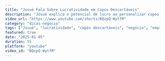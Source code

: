 ```yaml
---
title: "Josué Fala Sobre Lucratividade em Copos Descartáveis"
description: "Josué explica o potencial de lucro ao personalizar copos descartáveis com a K3-350, compartilhando dicas valiosas sobre o negócio."
video_url: "https://www.youtube.com/shorts/BQzpQ-WytfM"
category: "dicas-negocio"
tags: ["Josué", "lucratividade", "copos descartáveis", "negócio", "empreendedorismo"]
featured: true
date: "2025-01-05"
duration: 55
platform: "youtube"
video_id: "BQzpQ-WytfM"
---
```


